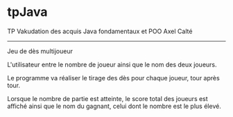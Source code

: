 # tpJava

TP Vakudation des acquis Java fondamentaux et POO
Axel Calté

-------------------------

Jeu de dès multijoueur

L'utilisateur entre le nombre de joueur ainsi que le nom des deux joueurs.

Le programme va réaliser le tirage des dès pour chaque joueur, tour après tour.

Lorsque le nombre de partie est atteinte, le score total des joueurs est affiché ainsi que le nom du gagnant, celui dont le nombre est le plus élevé.

